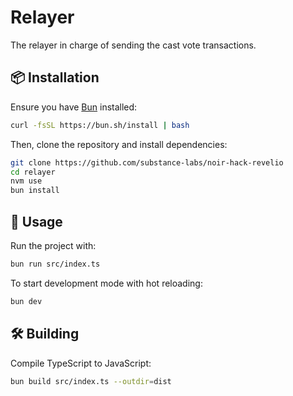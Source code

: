 # Relayer

The relayer in charge of sending the cast vote transactions.

## 📦 Installation

Ensure you have [Bun](https://bun.sh) installed:

```sh
curl -fsSL https://bun.sh/install | bash
```

Then, clone the repository and install dependencies:

```sh
git clone https://github.com/substance-labs/noir-hack-revelio
cd relayer
nvm use
bun install
```

## 🔧 Usage

Run the project with:

```sh
bun run src/index.ts
```

To start development mode with hot reloading:

```sh
bun dev
```

## 🛠️ Building

Compile TypeScript to JavaScript:

```sh
bun build src/index.ts --outdir=dist
```
